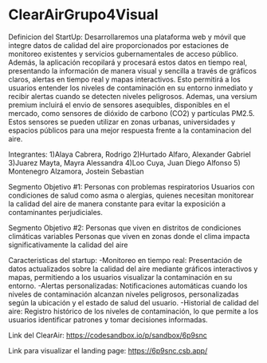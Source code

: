 ﻿# ClearAirGrupo4Visual
 
 Definicion del StartUp:
 Desarrollaremos una plataforma web y móvil que integre datos de calidad del aire proporcionados por estaciones de monitoreo existentes y servicios gubernamentales de acceso público.  Además, la aplicación recopilará y procesará estos datos en tiempo real, presentando la información de manera visual y sencilla a través de gráficos claros, alertas en tiempo real y mapas interactivos. Esto permitirá a los usuarios entender los niveles de contaminación en su entorno inmediato y recibir alertas cuando se detecten niveles peligrosos.
Ademas, una versium premium incluirá el envio de sensores asequibles, disponibles en el mercado, como sensores de dióxido de carbono (CO2) y partículas PM2.5. Estos sensores se pueden utilizar en zonas urbanas, universidades y espacios públicos para una mejor respuesta frente a la contaminacion del aire.

Integrantes: 
1)Alaya Cabrera, Rodrigo
2)Hurtado Alfaro, Alexander Gabriel
3)Juarez Mayta, Mayra Alessandra
4)Loo Cuya, Juan Diego Alfonso
5) Montenegro Alzamora, Jostein Sebastian

Segmento Objetivo #1: Personas con problemas respiratorios
Usuarios con condiciones de salud como asma o alergias, 
quienes necesitan monitorear la calidad del aire de manera constante 
para evitar la exposición a contaminantes perjudiciales.

Segmento Objetivo #2: Personas que viven en distritos de condiciones climáticas variables
Personas que viven en zonas donde el clima impacta significativamente la calidad del aire

Caracteristicas del startup:
-Monitoreo en tiempo real:
Presentación de datos actualizados sobre la calidad del aire mediante gráficos interactivos y mapas, permitiendo a los usuarios visualizar la contaminación en su entorno.
-Alertas personalizadas: 
Notificaciones automáticas cuando los niveles de contaminación alcanzan niveles peligrosos, personalizadas según la ubicación y el estado de salud del usuario.
-Historial de calidad del aire: 
Registro histórico de los niveles de contaminación, lo que permite a los usuarios identificar patrones y tomar decisiones informadas.


Link del ClearAir: https://codesandbox.io/p/sandbox/6p9snc 

Link para visualizar el landing page: https://6p9snc.csb.app/
